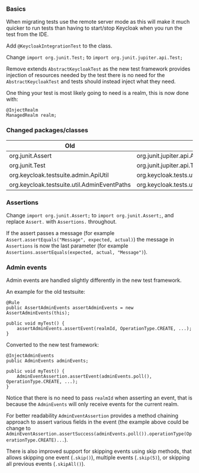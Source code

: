 ### Basics

When migrating tests use the remote server mode as this will make it much quicker to run tests than having to start/stop
Keycloak when you run the test from the IDE.

Add `@KeycloakIntegrationTest` to the class.

Change `import org.junit.Test;` to `import org.junit.jupiter.api.Test;`

Remove extends `AbstractKeycloakTest` as the new test framework provides injection of resources needed by the test there
is no need for the `AbstractKeycloakTest` and tests should instead inject what they need.

One thing your test is most likely going to need is a realm, this is now done with:

```
@InjectRealm
ManagedRealm realm;
```

### Changed packages/classes

| Old                                         | New                                            |
|---------------------------------------------|------------------------------------------------|
| org.junit.Assert                            | org.junit.jupiter.api.Assertions               |
| org.junit.Test                              | org.junit.jupiter.api.Test                     |
| org.keycloak.testsuite.admin.ApiUtil        | org.keycloak.tests.utils.admin.ApiUtil         |
| org.keycloak.testsuite.util.AdminEventPaths | org.keycloak.tests.utils.admin.AdminEventPaths |

### Assertions

Change `import org.junit.Assert;` to `import org.junit.Assert;`, and replace `Assert.` with `Assertions.` throughout.

If the assert passes a message (for example `Assert.assertEquals("Message", expected, actual)`) the message in `Assertions`
is now the last parameter (for example `Assertions.assertEquals(expected, actual, "Message")`).

### Admin events

Admin events are handled slightly differently in the new test framework.

An example for the old testsuite:

```
@Rule
public AssertAdminEvents assertAdminEvents = new AssertAdminEvents(this);

public void myTest() {
    assertAdminEvents.assertEvent(realmId, OperationType.CREATE, ...);
}
```

Converted to the new test framework:

```
@InjectAdminEvents
public AdminEvents adminEvents;

public void myTest() {
    AdminEventAssertion.assertEvent(adminEvents.poll(), OperationType.CREATE, ...);
}
```

Notice that there is no need to pass `realmId` when asserting an event, that is because the `AdminEvents` will only
receive events for the current realm.

For better readability `AdminEventAssertion` provides a method chaining approach to assert various fields in the event 
(the example above could be change to `AdminEventAssertion.assertSuccess(adminEvents.poll()).operationType(OperationType.CREATE)...`).

There is also improved support for skipping events using skip methods, that allows skipping one event (`.skip()`), 
multiple events (`.skip(5)`), or skipping all previous events (`.skipAll()`).